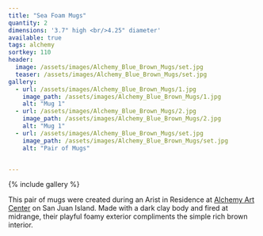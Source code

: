 ```yaml
---
title: "Sea Foam Mugs"
quantity: 2
dimensions: '3.7" high <br/>4.25" diameter'
available: true
tags: alchemy
sortkey: 110
header:
  image: /assets/images/Alchemy_Blue_Brown_Mugs/set.jpg
  teaser: /assets/images/Alchemy_Blue_Brown_Mugs/set.jpg
gallery:
  - url: /assets/images/Alchemy_Blue_Brown_Mugs/1.jpg
    image_path: /assets/images/Alchemy_Blue_Brown_Mugs/1.jpg
    alt: "Mug 1"
  - url: /assets/images/Alchemy_Blue_Brown_Mugs/2.jpg
    image_path: /assets/images/Alchemy_Blue_Brown_Mugs/2.jpg
    alt: "Mug 1"
  - url: /assets/images/Alchemy_Blue_Brown_Mugs/set.jpg
    image_path: /assets/images/Alchemy_Blue_Brown_Mugs/set.jpg
    alt: "Pair of Mugs"


---
```


{% include gallery %}

This pair of mugs were created during an Arist in Residence at [Alchemy Art Center](https://alchemyartcenter.com/) on San Juan Island.  Made with a dark clay body and fired at midrange, their playful foamy exterior compliments the simple rich brown interior.

